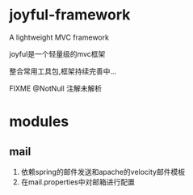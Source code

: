 # joyful-framework

A lightweight MVC framework

joyful是一个轻量级的mvc框架

整合常用工具包,框架持续完善中...

FIXME
    @NotNull 注解未解析
    
# modules

## mail

1. 依赖spring的邮件发送和apache的velocity邮件模板
2. 在mail.properties中对邮箱进行配置

